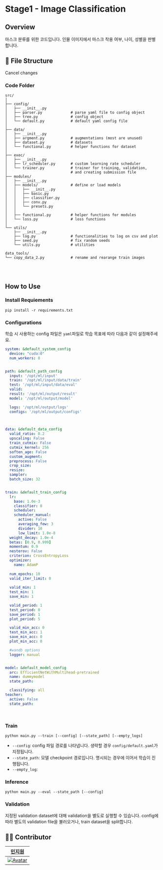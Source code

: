 # Stage1 - Image Classification

## Overview
마스크 분류를 위한 코드입니다. 인물 이미지에서 마스크 착용 여부, 나이, 성별을 판별합니다.

## 📁 File Structure
Cancel changes
### Code Folder

```text
src/
│
├── config/                   
│   ├── __init__.py
│   ├── parser.py             # parse yaml file to config object
│   ├── tree.py               # config object
│   └── default.py            # default yaml config file
│
├── data/                     
│   ├── __init__.py           
│   ├── argment.py            # augmentations (most are unused)
│   ├── dataset.py            # datasets
│   └── functional.py         # helper functions for dataset
│
├── exec/
│   ├── __init__.py
│   ├── lr_scheduler.py       # custom learning rate scheduler
│   └── trainer.py            # trainer for training, validation, 
│                             # and creating submission file
├── modules/
│   ├── __init__.py
│   ├── models/               # define or load models
│   │   ├── __init__.py
│   │   ├── basic.py
│   │   ├── classifier.py
│   │   ├── conv.py
│   │   └── presets.py
│   │
│   ├── functional.py         # helper functions for modules
│   └── loss.py               # loss functions
│                             
└── utils/
    ├── __init__.py
    ├── log.py                # functionalities to log on csv and plot
    ├── seed.py               # fix random seeds
    └── utils.py              # utilities

data_tools/
└── copy_data_2.py            # rename and rearange train images
   
```


<br/>

## How to Use

### Install Requiements

```shell
pip install -r requirements.txt
```

### Configurations

학습 시 사용하는 config 파일은 `yaml`파일로 학습 목표에 따라 다음과 같이 설정해주세요.

```yaml
system: &default_system_config
  device: "cuda:0"
  num_workers: 8


path: &default_path_config
  input: '/opt/ml/input'
  train: '/opt/ml/input/data/train'
  test: '/opt/ml/input/data/eval'
  valid: 
  result: '/opt/ml/output/result'
  model: '/opt/ml/output/model'

  logs: '/opt/ml/output/logs'
  configs: '/opt/ml/output/configs'
  


data: &default_data_config
  valid_ratio: 0.2
  upscaling: False
  train_cutmix: False
  cutmix_kernel: 256
  soften_age: False
  custom_augment:
  preprocess: False
  crop_size:
  resize:
  sampler: 
  batch_size: 32


train: &default_train_config
  lr:
    base: 1.0e-3
    classifier: 0
    scheduler: 
    scheduler_manual:
      active: False
      averaging_few: 3
      divider: 10
      low_limit: 1.0e-8
  weight_decay: 1.0e-4
  betas: [0.9, 0.999]
  momentum: 0.9
  nesterov: False
  criterion: CrossEntropyLoss
  optimizer:
    name: AdamP
  
  num_epochs: 10
  valid_iter_limit: 0
  
  valid_min: 1
  test_min: 1
  save_min: 1

  valid_period: 1
  test_period: 0
  save_period: 1
  plot_period: 5

  valid_min_acc: 0
  test_min_acc: 1
  save_min_acc: 0
  plot_min_acc: 0

  #wandb options
  logger: manual


model: &default_model_config
  arc: EfficientNetWithMultihead-pretrained
  name: dummymodel
  state_path: 

  classifying: all
teacher:
  active: False
  state_path: 

```

<br/>

### Train

```shell
python main.py --train [--config] [--state_path] [--empty_logs]
```

- `--config`: config 파일 경로를 나타냅니다. 생략할 경우 `config/default.yaml`가 지정됩니다.
- `--state_path`: 모델 checkpoint 경로입니다. 명시되는 경우에 이어서 학습이 진행됩니다.
- `--empty_log`: 

### Inference

```shell
python main.py --eval --state_path [--config]
```

### Validation
지정된 validation dataset에 대해 validation을 별도로 실행할 수 있습니다. 
config에 따라 별도의 validation file을 불러오거나, train dataset을 split합니다.

## 👩‍💻 Contributor

|**[민지원](https://github.com/peacecheejecake)**                            |
| :------------------------------------------------------------------------------------------------: |
| [![Avatar](https://avatars.githubusercontent.com/u/29668380?v=4)](https://github.com/peacecheejecake) |
